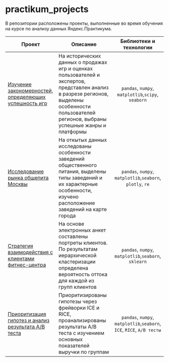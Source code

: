 # practikum_projects

В репозитории расположены проекты, выполненные во время обучения на курсе по анализу данных Яндекс.Практикума.

|Проект | Описание | Библиотеки и технологии|
| ------------- |-------------|:-------------:|
|[Изучение закономерностей, определяющих успешность игр](https://github.com/yukonstantinova/practikum_projects/tree/main/games) |На исторических данных о продажах игр и оценках пользователей и экспертов, представлен анализ в разрезе регионов, выделены особенности пользователей регионов, выбраны успешные жанры и платформы | `pandas`, `numpy`, `matplotlib`,`scipy`, `seaborn`|
|[Исследование рынка общепита Москвы](https://github.com/yukonstantinova/practikum_projects/blob/main/catering/catering.ipynb) |На откытых данных исследованы особенности заведений общественного питания, выделены типы заведений и их характерные особенности, изучено расположение заведений на карте города | `pandas`, `numpy`, `matplotlib`,`seaborn`, `plotly`, `re`|
|[Стратегия взаимодействия с клиентами фитнес-центра](https://github.com/yukonstantinova/practikum_projects/tree/main/gym)|На основе электронных анкет составлены портреты клиентов. По результатам иерархической кластеризации определена вероятность оттока для каждой из групп клиентов | `pandas`, `numpy`, `matplotlib`,`seaborn`, `sklearn`|
|[Приоритизация гипотез и анализ результата A/B теста](https://github.com/yukonstantinova/practikum_projects/tree/main/AB%20tests)| Приоритизированы гипотезы через фрейворки ICE и RICE, проанализированы результаты A/B теста с изучением основных показателей выручки по группам | `pandas`, `numpy`, `matplotlib`,`seaborn`, `ICE`, `RICE`, `A/B тесты`|
